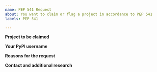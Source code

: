 ```yaml
---
name: PEP 541 Request
about: You want to claim or flag a project in accordance to PEP 541
labels: PEP 541

---
```


<!--
PEP 541 https://www.python.org/dev/peps/pep-0541/ describes the workflow
for any project claiming issues and conflict resolution.

Make sure you read and understand the PEP to set your expectations on
the possible outcomes.
-->

**Project to be claimed**
<!--
Provide the name of the package and ideally a link to its
PyPI page, i.e. https://pypi.org/project/<PROJECT>
 -->

**Your PyPI username**
<!-- To help moderators deal with the transfer please confirm your PyPI username -->

**Reasons for the request**
<!-- Do you believe the project has been abandoned or otherwise
has issues that justify this request. -->

**Contact and additional research**
<!-- Any attempt to contact current owner and/or research you may have
conducted. -->
